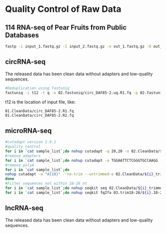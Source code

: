 # Quality Control of Raw Data

## 114 RNA-seq of Pear Fruits from Public Databases

```bash
fastp -i input_1.fastq.gz -I input_2.fastq.gz -o out_1.fastq.gz -O out_2.fastq.gz
```
## circRNA-seq
The released data has been clean data without adapters and low-quality sequences.
```bash
#Deduplication using fastuniq
fastuniq -i t12 -t q -o 02.fastuniq/circ_DAF85-2.uq.R1.fq -p 02.fastuniq/circ_DAF85-2.uq.R2.fq
```
t12 is the location of input file, like:
```
01.CleanData/circ_DAF85-2.R1.fq
01.CleanData/circ_DAF85-2.R2.fq
```
## microRNA-seq
```bash
#cutadapt version 1.9.1
#quality control
for i in `cat sample_list`;do nohup cutadapt -q 20,20 -o 02.CleanData/${i}_trimmed.fq.gz 01.RawData/${i}.fq.gz >02.CleanData/$i.filter.log &;done
#remove adapters
for i in `cat sample_list`;do nohup cutadapt -a TGGAATTCTCGGGTGCCAAGG -g GTTCAGAGTTCTACAGTCCGACGATC -o 02.CleanData/${i}_trimmed_adapter.fq.gz --discard-untrimmed -e 0.05 -O 14 --no-indels 02.CleanData/${i}_trimmed.fq.gz >$i.rm_adapter.log &;done
#remove polyA
for i in `cat sample_list`;do
nohup cutadapt -a "A{10}" --no-trim --untrimmed-o 02.CleanData/${i}_trimmed_adapter_rmploya.fq.gz -m 15 -e 0 -O 10 --no-indels --max-n 0.1 02.CleanData/${i}_trimmed_adapter.fq.gz >$i.rmpolya.log &
done
#Filter sequences not within 18-26 nt
for i in `cat sample_list`;do nohup seqkit seq 02.CleanData/${i}_trimmed_adapter_rmploya.fq.gz -m 18 -M 26 -g -o 03.trim18-26/${i}.18-26.fq.gz &;done
for i in `cat sample_list`;do nohup seqkit fq2fa 03.trim18-26/${i}.18-26.fq.gz -w 0 > 03.trim18-26/${i}.18-26.fa &;done
```
## lncRNA-seq
The released data has been clean data without adapters and low-quality sequences.
